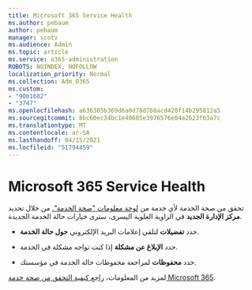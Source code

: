 ```yaml
---
title: Microsoft 365 Service Health
ms.author: pebaum
author: pebaum
manager: scotv
ms.audience: Admin
ms.topic: article
ms.service: o365-administration
ROBOTS: NOINDEX, NOFOLLOW
localization_priority: Normal
ms.collection: Adm_O365
ms.custom:
- "9001682"
- "3747"
ms.openlocfilehash: a636305b369d6a0d78d768acd420f14b295812a5
ms.sourcegitcommit: 8bc60ec34bc1e40685e3976576e04a2623f63a7c
ms.translationtype: MT
ms.contentlocale: ar-SA
ms.lasthandoff: 04/15/2021
ms.locfileid: "51794459"
---
```

# <a name="microsoft-365-service-health"></a>Microsoft 365 Service Health


تحقق من صحة الخدمة لأي خدمة من [لوحة معلومات "صحة الخدمة".](https://admin.microsoft.com/Adminportal/Home?source=applauncher#/servicehealth) من خلال تحديد **مركز الإدارة الجديد** في الزاوية العلوية اليسرى، سترى خيارات حالة الخدمة الجديدة.

- حدد **تفضيلات** لتلقي إعلامات البريد الإلكتروني **حول حالة الخدمة**.

- حدد **الإبلاغ عن مشكلة** إذا كنت تواجه مشكلة في الخدمة.

- حدد **محفوظات** لمراجعة محفوظات حالة الخدمة في مؤسستك. 

لمزيد من المعلومات، [راجع كيفية التحقق من صحة خدمة Microsoft 365](https://docs.microsoft.com/office365/enterprise/view-service-health). 